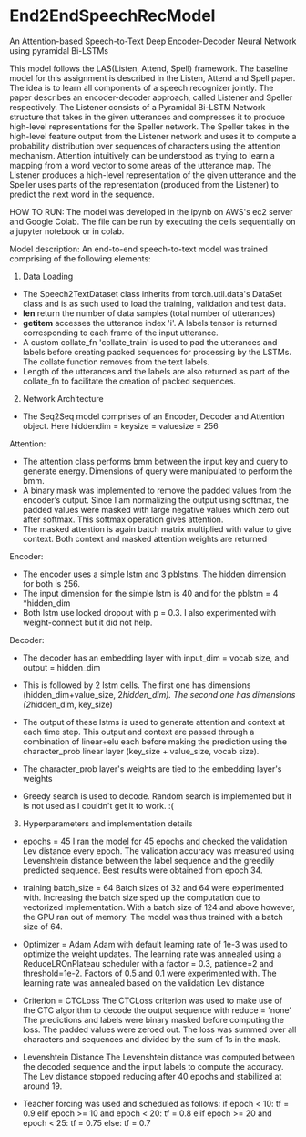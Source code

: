 # End2EndSpeechRecModel
An Attention-based Speech-to-Text Deep Encoder-Decoder Neural Network using pyramidal Bi-LSTMs

This model follows the LAS(Listen, Attend, Spell) framework.
The baseline model for this assignment is described in the Listen, Attend and Spell paper. The idea is to learn all components of a speech recognizer jointly. The paper describes an encoder-decoder approach, called Listener and Speller respectively.
The Listener consists of a Pyramidal Bi-LSTM Network structure that takes in the given utterances and compresses it to produce high-level representations for the Speller network.
The Speller takes in the high-level feature output from the Listener network and uses it to compute a probability distribution over sequences of characters using the attention mechanism.
Attention intuitively can be understood as trying to learn a mapping from a word vector to some areas of the utterance map. The Listener produces a high-level representation of the given utterance and the Speller uses parts of the representation (produced from the Listener) to predict the next word in the sequence.

HOW TO RUN:
The model was developed in the ipynb on AWS's ec2 server and Google Colab. The file can be run by executing the cells sequentially on a jupyter notebook or in colab.

Model description:
An end-to-end speech-to-text model was trained comprising of the following elements:

1. Data Loading
- The Speech2TextDataset class inherits from torch.util.data's DataSet class and is as such used to load the training,
  validation and test data.
- __len__ return the number of data samples (total number of utterances)
- __getitem__ accesses the utterance index 'i'. A labels tensor is returned corresponding to each frame of the input utterance.
- A custom collate_fn 'collate_train' is used to pad the utterances and labels before creating packed sequences for processing by the LSTMs. The collate function removes <sos> from the text labels.
- Length of the utterances and the labels are also returned as part of the collate_fn to facilitate the creation of packed sequences.


2. Network Architecture
- The Seq2Seq model comprises of an Encoder, Decoder and Attention object. Here hiddendim = keysize = valuesize = 256

Attention:
- The attention class performs bmm between the input key and query to generate energy. Dimensions of query were manipulated to perform the bmm.
- A binary mask was implemented to remove the padded values from the encoder’s output. Since I am normalizing the output using softmax, the padded values were masked with large negative values which zero out after softmax. This softmax operation gives attention.
- The masked attention is again batch matrix multiplied with value to give context. Both context and masked attention weights are returned

Encoder:
- The encoder uses a simple lstm and 3 pblstms. The hidden dimension for both is 256. 
- The input dimension for the simple lstm is 40 and for the pblstm = 4 *hidden_dim
- Both lstm use locked dropout with p = 0.3. I also experimented with weight-connect but it did not help.

Decoder:
- The decoder has an embedding layer with input_dim = vocab size, and output = hidden_dim
- This is followed by 2 lstm cells. The first one has dimensions (hidden_dim+value_size, 2*hidden_dim). The second one has dimensions (2*hidden_dim, key_size)
- The output of these lstms is used to generate attention and context at each time step. This output and context are passed through a combination of linear+elu each before making the prediction using the character_prob linear layer (key_size + value_size, vocab size). 
- The character_prob layer's weights are tied to the embedding layer's weights

- Greedy search is used to decode. Random search is implemented but it is not used as I couldn't get it to work. :(


3. Hyperparameters and implementation details
- epochs = 45
  I ran the model for 45 epochs and checked the validation Lev distance every epoch. 
  The validation accuracy was measured using Levenshtein distance between the label sequence and the greedily predicted sequence.
  Best results were obtained from epoch 34.

- training batch_size = 64
  Batch sizes of 32 and 64 were experimented with. Increasing the batch size sped up the computation due to vectorized implementation.
  With a batch size of 124 and above however, the GPU ran out of memory. The model was thus trained with a batch size of 64.

- Optimizer = Adam
  Adam with default learning rate of 1e-3 was used to optimize the weight updates.
  The learning rate was annealed using a ReduceLROnPlateau scheduler with a factor = 0.3, patience=2 and threshold=1e-2. Factors of 0.5 and 0.1 were experimented with. The learning rate was annealed based on the validation Lev distance

- Criterion = CTCLoss
  The CTCLoss criterion was used to make use of the CTC algorithm to decode the output sequence with reduce = 'none'
  The predictions and labels were binary masked before computing the loss. The padded values were zeroed out. The loss was summed over all characters and sequences and divided by the sum of 1s in the mask.
  
- Levenshtein Distance
  The Levenshtein distance was computed between the decoded sequence and the input labels to compute the accuracy. 
  The Lev distance stopped reducing after 40 epochs and stabilized at around 19.

- Teacher forcing was used and scheduled as follows:
    if epoch < 10:
        tf = 0.9
    elif epoch >= 10 and epoch < 20:
        tf = 0.8
    elif epoch >= 20 and epoch < 25:
        tf = 0.75
    else:
        tf = 0.7
